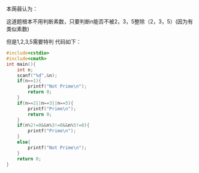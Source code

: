本蒟蒻认为：

这道题根本不用判断素数，只要判断n能否不被2，3，5整除（2，3，5）(因为有类似素数)

但是1,2,3,5需要特判
代码如下：
```cpp
#include<cstdio>
#include<cmath>
int main(){
	int n;
	scanf("%d",&n);
	if(n==1){
		printf("Not Prime\n");
		return 0;
	}
	if(n==2||n==3||n==5){
		printf("Prime\n");
		return 0;
	}
	if(n%2!=0&&n%3!=0&&n%5!=0){
		printf("Prime\n");
	}
	else{
		printf("Not Prime\n");
	}
	return 0;
}
```